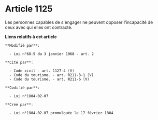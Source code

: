 # Article 1125

Les personnes capables de s'engager ne peuvent opposer l'incapacité de ceux avec qui elles ont contracté.

**Liens relatifs à cet article**

	**Modifié par**:

	  - Loi n°68-5 du 3 janvier 1968 - art. 2

	**Cité par**:

	  - Code civil - art. 1127-4 (V)
	  - Code du tourisme. - art. R211-3-1 (V)
	  - Code du tourisme. - art. R211-6 (V)

	**Codifié par**:

	  - Loi n°1804-02-07

	**Créé par**:

	  - Loi n°1804-02-07 promulguée le 17 février 1804
